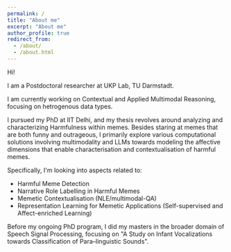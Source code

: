 ```yaml
---
permalink: /
title: "About me"
excerpt: "About me"
author_profile: true
redirect_from: 
  - /about/
  - /about.html
---
```


Hi! 

I am a Postdoctoral researcher at UKP Lab, TU Darmstadt.

I am currently working on Contextual and Applied Multimodal Reasoning, focusing on hetrogenous data types.

I pursued my PhD at IIT Delhi, and my thesis revolves around analyzing and characterizing Harmfulness within memes. Besides staring at memes that are both funny and outrageous, I primarily explore various computational solutions involving multimodality and LLMs towards modeling the affective dimensions that enable characterisation and contextualisation of harmful memes. 

Specifically, I'm looking into aspects related to:

<ul>
  <li> Harmful Meme Detection</li> 
  <li> Narrative Role Labelling in Harmful Memes</li> 
  <li> Memetic Contextualisation (NLE/multimodal-QA)</li>
  <li> Representation Learning for Memetic Applications (Self-supervised and Affect-enriched Learning)</li>  
</ul>

Before my ongoing PhD program, I did my masters in the broader domain of Speech Signal Processing, focusing on "A Study on Infant Vocalizations towards Classification of Para–linguistic Sounds".

